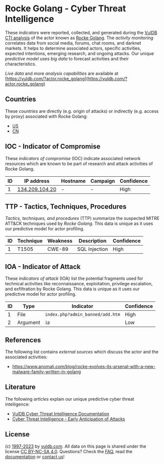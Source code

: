 # Rocke Golang - Cyber Threat Intelligence

These _indicators_ were reported, collected, and generated during the [VulDB CTI analysis](https://vuldb.com/?kb.cti) of the actor known as [Rocke Golang](https://vuldb.com/?actor.rocke_golang). The _activity monitoring_ correlates data from social media, forums, chat rooms, and darknet markets. It helps to determine associated actors, specific activities, expected intentions, emerging research, and ongoing attacks. Our unique _predictive model_ uses _big data_ to forecast activities and their characteristics.

_Live data_ and more _analysis capabilities_ are available at [https://vuldb.com/?actor.rocke_golang](https://vuldb.com/?actor.rocke_golang)

## Countries

These _countries_ are directly (e.g. origin of attacks) or indirectly (e.g. access by proxy) associated with Rocke Golang:

* [US](https://vuldb.com/?country.us)
* [CN](https://vuldb.com/?country.cn)

## IOC - Indicator of Compromise

These _indicators of compromise_ (IOC) indicate associated network resources which are known to be part of research and attack activities of Rocke Golang.

ID | IP address | Hostname | Campaign | Confidence
-- | ---------- | -------- | -------- | ----------
1 | [134.209.104.20](https://vuldb.com/?ip.134.209.104.20) | - | - | High

## TTP - Tactics, Techniques, Procedures

_Tactics, techniques, and procedures_ (TTP) summarize the suspected MITRE ATT&CK techniques used by _Rocke Golang_. This data is unique as it uses our predictive model for actor profiling.

ID | Technique | Weakness | Description | Confidence
-- | --------- | -------- | ----------- | ----------
1 | T1505 | CWE-89 | SQL Injection | High

## IOA - Indicator of Attack

These _indicators of attack_ (IOA) list the potential fragments used for technical activities like reconnaissance, exploitation, privilege escalation, and exfiltration by Rocke Golang. This data is unique as it uses our predictive model for actor profiling.

ID | Type | Indicator | Confidence
-- | ---- | --------- | ----------
1 | File | `index.php?admin_banned/add.htm` | High
2 | Argument | `ip` | Low

## References

The following list contains _external sources_ which discuss the actor and the associated activities:

* https://www.anomali.com/blog/rocke-evolves-its-arsenal-with-a-new-malware-family-written-in-golang

## Literature

The following _articles_ explain our unique predictive cyber threat intelligence:

* [VulDB Cyber Threat Intelligence Documentation](https://vuldb.com/?kb.cti)
* [Cyber Threat Intelligence - Early Anticipation of Attacks](https://www.scip.ch/en/?labs.20201022)

## License

(c) [1997-2023](https://vuldb.com/?kb.changelog) by [vuldb.com](https://vuldb.com/?kb.about). All data on this page is shared under the license [CC BY-NC-SA 4.0](https://creativecommons.org/licenses/by-nc-sa/4.0/). Questions? Check the [FAQ](https://vuldb.com/?kb.faq), read the [documentation](https://vuldb.com/?kb) or [contact us](https://vuldb.com/?contact)!
